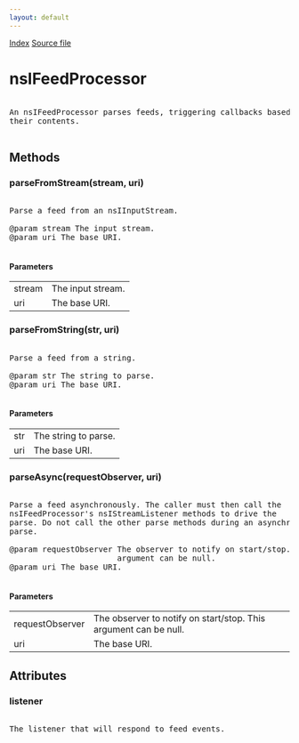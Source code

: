 ```yaml
---
layout: default
---
```

<div id='links'><a href="../index.html">Index</a>
<a href="http://dxr.mozilla.org/mozilla-central/source/toolkit/components/feeds/nsIFeedProcessor.idl">Source file</a>
</div>

# nsIFeedProcessor #
<pre>  
An nsIFeedProcessor parses feeds, triggering callbacks based on  
their contents.  
  
</pre>
## Methods ##

### parseFromStream(stream, uri) ###
<pre>  
Parse a feed from an nsIInputStream.  
  
@param stream The input stream.  
@param uri The base URI.  
  
</pre>
#### Parameters ####

<table>

<tr>
<td>stream</td>
<td>The input stream.  
</td>
</tr>

<tr>
<td>uri</td>
<td>The base URI.  
</td>
</tr>

</table>

### parseFromString(str, uri) ###
<pre>  
Parse a feed from a string.  
  
@param str The string to parse.  
@param uri The base URI.  
  
</pre>
#### Parameters ####

<table>

<tr>
<td>str</td>
<td>The string to parse.  
</td>
</tr>

<tr>
<td>uri</td>
<td>The base URI.  
</td>
</tr>

</table>

### parseAsync(requestObserver, uri) ###
<pre>  
Parse a feed asynchronously. The caller must then call the  
nsIFeedProcessor's nsIStreamListener methods to drive the  
parse. Do not call the other parse methods during an asynchronous  
parse.  
  
@param requestObserver The observer to notify on start/stop. This  
                       argument can be null.  
@param uri The base URI.  
  
</pre>
#### Parameters ####

<table>

<tr>
<td>requestObserver</td>
<td>The observer to notify on start/stop. This  
                       argument can be null.  
</td>
</tr>

<tr>
<td>uri</td>
<td>The base URI.  
</td>
</tr>

</table>

## Attributes ##

### listener ###
<pre>  
The listener that will respond to feed events.   
  
</pre>